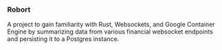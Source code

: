  ### Robort
 
 A project to gain familiarity with Rust, Websockets, and Google Container Engine
 by summarizing data from various financial websocket endpoints and persisting
 it to a Postgres instance. 